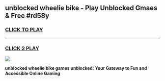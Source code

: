 
## unblocked wheelie bike - Play Unblocked Gmaes & Free #rd58y
<h3>
<a href="https://news.freeplayer.one?title=unblocked_wheelie_bike&ref=26F">CLICK TO PLAY</a></h3>
<hr>

<h3>
<a href="https://news.freeplayer.one?title=unblocked_wheelie_bike&ref=26F">CLICK 2 PLAY</a>
  
</h3>

<a href="https://news.freeplayer.one?title=unblocked_wheelie_bike&ref=26F/"><img src="https://clearcache.store/games.png"></a>


**unblocked wheelie bike games unblocked: Your Gateway to Fun and Accessible Online Gaming**
